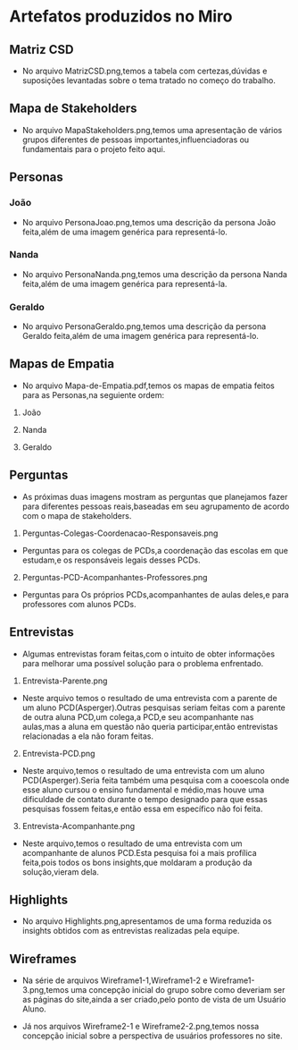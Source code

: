 # Artefatos produzidos no Miro

## Matriz CSD

* No arquivo MatrizCSD.png,temos a tabela com certezas,dúvidas e suposições levantadas sobre o tema tratado no começo do trabalho.

## Mapa de Stakeholders

* No arquivo MapaStakeholders.png,temos uma apresentação de vários grupos diferentes de pessoas importantes,influenciadoras ou fundamentais para o projeto feito aqui.

## Personas

### João

* No arquivo PersonaJoao.png,temos uma descrição da persona João feita,além de uma imagem genérica para representá-lo.

### Nanda

* No arquivo PersonaNanda.png,temos uma descrição da persona Nanda feita,além de uma imagem genérica para representá-la.

### Geraldo

* No arquivo PersonaGeraldo.png,temos uma descrição da persona Geraldo feita,além de uma imagem genérica para representá-lo.

## Mapas de Empatia

* No arquivo Mapa-de-Empatia.pdf,temos os mapas de empatia feitos para as Personas,na seguiente ordem:

1. João

2. Nanda

3. Geraldo

## Perguntas

* As próximas duas imagens mostram as perguntas que planejamos fazer para diferentes pessoas reais,baseadas
em seu agrupamento de acordo com o mapa de stakeholders.

1. Perguntas-Colegas-Coordenacao-Responsaveis.png

* Perguntas para os colegas de PCDs,a coordenação das escolas em que estudam,e os responsáveis legais desses PCDs.

2. Perguntas-PCD-Acompanhantes-Professores.png

* Perguntas para Os próprios PCDs,acompanhantes de aulas deles,e para professores com alunos PCDs.

## Entrevistas

* Algumas entrevistas foram feitas,com o intuito de obter informações para melhorar uma possível
solução para o problema enfrentado.

1. Entrevista-Parente.png

* Neste arquivo temos o resultado de uma entrevista com a parente de um aluno PCD(Asperger).Outras pesquisas
seriam feitas com a parente de outra aluna PCD,um colega,a PCD,e seu acompanhante nas aulas,mas a aluna em questão não queria participar,então entrevistas relacionadas a ela não foram feitas.

2. Entrevista-PCD.png

* Neste arquivo,temos o resultado de uma entrevista com um aluno PCD(Asperger).Seria feita também uma pesquisa com a cooescola onde esse aluno cursou o ensino fundamental e médio,mas houve uma dificuldade de contato durante o tempo designado para que essas pesquisas fossem feitas,e então essa em específico não foi feita.

3. Entrevista-Acompanhante.png

* Neste arquivo,temos o resultado de uma entrevista com um acompanhante de alunos PCD.Esta pesquisa foi a mais
profílica feita,pois todos os bons insights,que moldaram a produção da solução,vieram dela.

## Highlights

* No arquivo Highlights.png,apresentamos de uma forma reduzida os insights obtidos com as entrevistas realizadas pela equipe.

## Wireframes

* Na série de arquivos Wireframe1-1,Wireframe1-2 e Wireframe1-3.png,temos uma concepção inicial do grupo sobre como deveriam ser as páginas do site,ainda a ser criado,pelo ponto de vista de um Usuário Aluno.

* Já nos arquivos Wireframe2-1 e Wireframe2-2.png,temos nossa concepção inicial sobre a perspectiva de usuários professores no site.